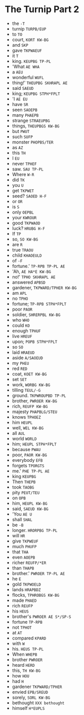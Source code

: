 # The Turnip Part 2

* the `-T`
* turnip `TURPB/EUP`
* to `TO`
* court, `KORT KW-BG`
* and `SKP`
* gave `TKPWAEUF`
* it `T`
* king. `KEUPBG TP-PL`
* 'What `AE WHA`
* a `AEU`
* wonderful `WUFL`
* thing!' `THEUPBG SKHRAPL AE`
* said `SAEUD`
* king; `KEUPBG STPH*FPLT`
* 'I `AE EU`
* have `SR`
* seen `SAOEPB`
* many `PHAEPB`
* strange `STRAEUPBG`
* things, `THEUPBGS KW-BG`
* but `PWUT`
* such `SUFP`
* monster `PHOPBS/TER`
* as `AZ`
* this `TH`
* I `EU`
* never `TPHEF`
* saw. `SAU TP-PL`
* Where `W-R`
* did `TK`
* you `U`
* get `TKPWET`
* seed? `SAOED H-F`
* or `OR`
* is `S`
* only `OEPBL`
* your `KWROUR`
* good `TKPWAOD`
* luck? `HRUBG H-F`
* If `TP`
* so, `SO KW-BG`
* are `R`
* true `TRAOU`
* child `KHAOEULD`
* of `-F`
* fortune.' `TP-RPB TP-PL AE`
* 'Ah, `AE HA*E KW-BG`
* no!' `TPHO SKHRAPL AE`
* answered `APBSD`
* gardener, `TKPWARD/TPHER KW-BG`
* am `APL`
* no `TPHO`
* fortune; `TP-RPB STPH*FPLT`
* poor `PAOR`
* soldier, `SHRERPBL KW-BG`
* who `WHO`
* could `KO`
* enough `TPHUF`
* live `HREUF`
* upon; `POPB STPH*FPLT`
* so `SO`
* laid `HRAEUD`
* aside `A/SAOEUD`
* my `PHEU`
* red `RED`
* coat, `KOET KW-BG`
* set `SET`
* work, `WORBG KW-BG`
* tilling `TEUL/-G`
* ground. `TKPWROUPBD TP-PL`
* brother, `PWROER KW-BG`
* rich, `REUFP KW-BG`
* majesty `PHAPBLG/STEU`
* knows `TPHOEZ`
* him `HEUPL`
* well, `WEL KW-BG`
* all `AUL`
* world `WORLD`
* him; `HEUPL STPH*FPLT`
* because `PWAU`
* poor, `PAOR KW-BG`
* everybody `EFB`
* forgets `TPORGTS`
* me.' `PHE TP-PL AE`
* king `KEUPBG`
* Then `THEPB`
* took `TAOBG`
* pity `PEUT/TEU`
* on `OPB`
* him, `HEUPL KW-BG`
* said, `SAEUD KW-BG`
* 'You `AE U`
* shall `SHAL`
* be `-B`
* longer. `HRORPBG TP-PL`
* will `HR`
* give `TKPWEUF`
* much `PHUFP`
* that `THA`
* even `AOEPB`
* richer `REUFP/*ER`
* than `THAPB`
* brother.' `PWROER TP-PL AE`
* he `E`
* gold `TKPWOELD`
* lands `HRAPBDZ`
* flocks, `TPHROBGS KW-BG`
* made `PHAED`
* rich `REUFP`
* his `HEUS`
* brother's `PWROER AE S*/SP-S`
* fortune `TP-RPB`
* not `TPHOT`
* at `AT`
* compared `KPARD`
* with `W`
* his. `HEUS TP-PL`
* When `WHEPB`
* brother `PWROER`
* heard `HERD`
* this, `TH KW-BG`
* how `HOU`
* had `H`
* gardener `TKPWARD/TPHER`
* envied `EPB/SREUD`
* sorely, `SORL KW-BG`
* bethought `XXX bethought`
* himself `H*EUPLS`
